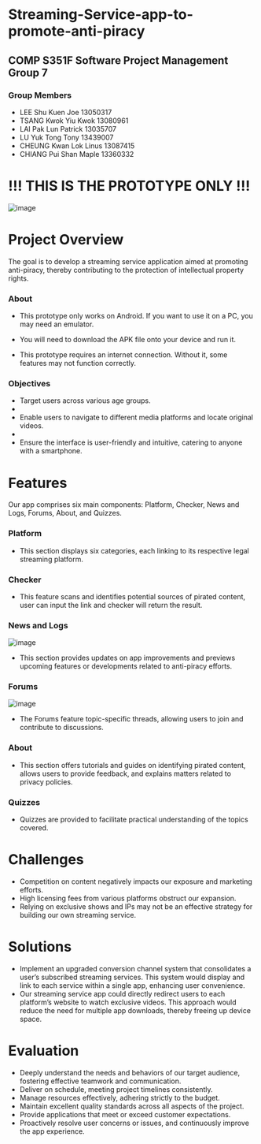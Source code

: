 # Streaming-Service-app-to-promote-anti-piracy #
## COMP S351F Software Project Management Group 7 ##

### Group Members ###
- LEE Shu Kuen Joe 13050317 
- TSANG Kwok Yiu Kwok 13080961 
- LAI Pak Lun Patrick 13035707 
- LU Yuk Tong Tony 13439007 
- CHEUNG Kwan Lok Linus 13087415 
- CHIANG Pui Shan Maple 13360332


# !!! THIS IS THE PROTOTYPE ONLY !!! #


![image](https://github.com/LutherYTT/Streaming-Service-app-to-promote-anti-piracy/assets/121934401/b719cd43-2134-401b-8d38-03b7684ec33d)


# Project Overview #

The goal is to develop a streaming service application aimed at promoting anti-piracy, thereby contributing to the protection of intellectual property rights.

### About ###

- This prototype only works on Android. If you want to use it on a PC, you may need an emulator.

- You will need to download the APK file onto your device and run it.

- This prototype requires an internet connection. Without it, some features may not function correctly.

### Objectives ###

- Target users across various age groups.
- 
- Enable users to navigate to different media platforms and locate original videos.
- 
- Ensure the interface is user-friendly and intuitive, catering to anyone with a smartphone.


# Features #

Our app comprises six main components: Platform, Checker, News and Logs, Forums, About, and Quizzes.

### Platform ###

- This section displays six categories, each linking to its respective legal streaming platform.

### Checker ###

- This feature scans and identifies potential sources of pirated content, user can input the link and checker will return the result.

### News and Logs ###
![image](https://github.com/LutherYTT/Streaming-Service-app-to-promote-anti-piracy/assets/121934401/c7147d85-cc52-46c7-8c44-6625d0e32384)

- This section provides updates on app improvements and previews upcoming features or developments related to anti-piracy efforts.

### Forums ###
![image](https://github.com/LutherYTT/Streaming-Service-app-to-promote-anti-piracy/assets/121934401/39097eff-bbf7-4e79-9006-d8d4c0dd7b9e)

- The Forums feature topic-specific threads, allowing users to join and contribute to discussions.

### About ###

- This section offers tutorials and guides on identifying pirated content, allows users to provide feedback, and explains matters related to privacy policies.

### Quizzes ###

- Quizzes are provided to facilitate practical understanding of the topics covered.


# Challenges #
- Competition on content negatively impacts our exposure and marketing efforts.
- High licensing fees from various platforms obstruct our expansion.
- Relying on exclusive shows and IPs may not be an effective strategy for building our own streaming service.


# Solutions #
- Implement an upgraded conversion channel system that consolidates a user’s subscribed streaming services. This system would display and link to each service within a single app, enhancing user convenience.
- Our streaming service app could directly redirect users to each platform’s website to watch exclusive videos. This approach would reduce the need for multiple app downloads, thereby freeing up device space.


# Evaluation #
- Deeply understand the needs and behaviors of our target audience, fostering effective teamwork and communication.
- Deliver on schedule, meeting project timelines consistently.
- Manage resources effectively, adhering strictly to the budget.
- Maintain excellent quality standards across all aspects of the project.
- Provide applications that meet or exceed customer expectations.
- Proactively resolve user concerns or issues, and continuously improve the app experience.
